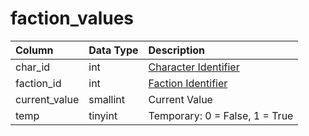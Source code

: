 # faction\_values

| Column | Data Type | Description |
| :--- | :--- | :--- |
| char\_id | int | [Character Identifier](https://github.com/EQEmu/docs-db-schema/tree/e0eb157dbf5563b03c0faf391abc87ec69239f4a/docs/schema/categories/factions/character_data.md) |
| faction\_id | int | [Faction Identifier](faction_list.md) |
| current\_value | smallint | Current Value |
| temp | tinyint | Temporary: 0 = False, 1 = True |


